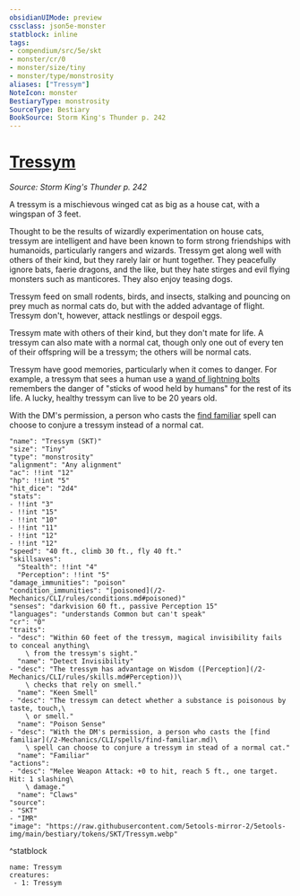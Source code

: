 ```yaml
---
obsidianUIMode: preview
cssclass: json5e-monster
statblock: inline
tags:
- compendium/src/5e/skt
- monster/cr/0
- monster/size/tiny
- monster/type/monstrosity
aliases: ["Tressym"]
NoteIcon: monster
BestiaryType: monstrosity
SourceType: Bestiary
BookSource: Storm King's Thunder p. 242
---
```

# [Tressym](2-Mechanics/CLI/bestiary/monstrosity/tressym-skt.md)
*Source: Storm King's Thunder p. 242*  

A tressym is a mischievous winged cat as big as a house cat, with a wingspan of 3 feet.

Thought to be the results of wizardly experimentation on house cats, tressym are intelligent and have been known to form strong friendships with humanoids, particularly rangers and wizards. Tressym get along well with others of their kind, but they rarely lair or hunt together. They peacefully ignore bats, faerie dragons, and the like, but they hate stirges and evil flying monsters such as manticores. They also enjoy teasing dogs.

Tressym feed on small rodents, birds, and insects, stalking and pouncing on prey much as normal cats do, but with the added advantage of flight. Tressym don't, however, attack nestlings or despoil eggs.

Tressym mate with others of their kind, but they don't mate for life. A tressym can also mate with a normal cat, though only one out of every ten of their offspring will be a tressym; the others will be normal cats.

Tressym have good memories, particularly when it comes to danger. For example, a tressym that sees a human use a [wand of lightning bolts](/2-Mechanics/CLI/items/wand-of-lightning-bolts.md) remembers the danger of "sticks of wood held by humans" for the rest of its life. A lucky, healthy tressym can live to be 20 years old.

With the DM's permission, a person who casts the [find familiar](/2-Mechanics/CLI/spells/find-familiar.md) spell can choose to conjure a tressym instead of a normal cat.

```statblock
"name": "Tressym (SKT)"
"size": "Tiny"
"type": "monstrosity"
"alignment": "Any alignment"
"ac": !!int "12"
"hp": !!int "5"
"hit_dice": "2d4"
"stats":
- !!int "3"
- !!int "15"
- !!int "10"
- !!int "11"
- !!int "12"
- !!int "12"
"speed": "40 ft., climb 30 ft., fly 40 ft."
"skillsaves":
  "Stealth": !!int "4"
  "Perception": !!int "5"
"damage_immunities": "poison"
"condition_immunities": "[poisoned](/2-Mechanics/CLI/rules/conditions.md#poisoned)"
"senses": "darkvision 60 ft., passive Perception 15"
"languages": "understands Common but can't speak"
"cr": "0"
"traits":
- "desc": "Within 60 feet of the tressym, magical invisibility fails to conceal anything\
    \ from the tressym's sight."
  "name": "Detect Invisibility"
- "desc": "The tressym has advantage on Wisdom ([Perception](/2-Mechanics/CLI/rules/skills.md#Perception))\
    \ checks that rely on smell."
  "name": "Keen Smell"
- "desc": "The tressym can detect whether a substance is poisonous by taste, touch,\
    \ or smell."
  "name": "Poison Sense"
- "desc": "With the DM's permission, a person who casts the [find familiar](/2-Mechanics/CLI/spells/find-familiar.md)\
    \ spell can choose to conjure a tressym in stead of a normal cat."
  "name": "Familiar"
"actions":
- "desc": "Melee Weapon Attack: +0 to hit, reach 5 ft., one target. Hit: 1 slashing\
    \ damage."
  "name": "Claws"
"source":
- "SKT"
- "IMR"
"image": "https://raw.githubusercontent.com/5etools-mirror-2/5etools-img/main/bestiary/tokens/SKT/Tressym.webp"
```
^statblock

```encounter-table
name: Tressym
creatures:
 - 1: Tressym
```